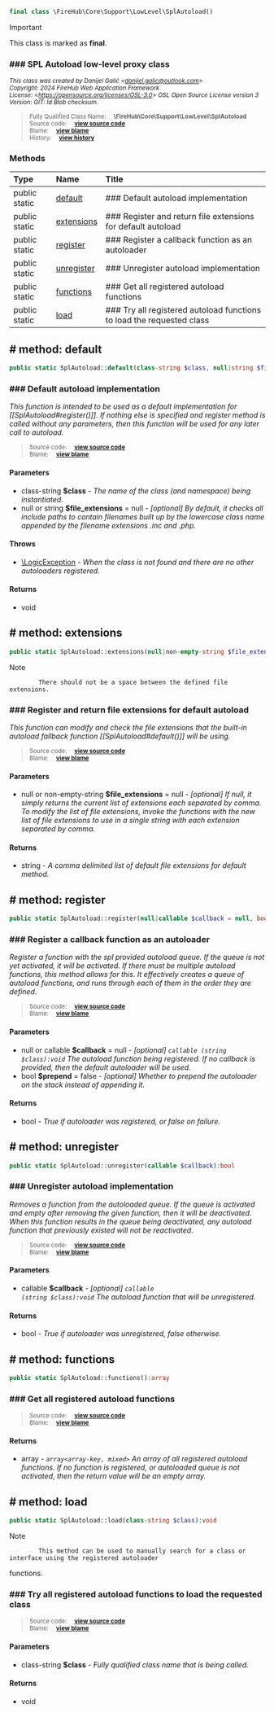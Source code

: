 ```php
final class \FireHub\Core\Support\LowLevel\SplAutoload()
```





> [!IMPORTANT]
This class is marked as **final**.







### ### SPL Autoload low-level proxy class



<sub>_This class was created by Danijel Galić &lt;danijel.galic@outlook.com&gt;_</sub><br/><sub>_Copyright: 2024 FireHub Web Application Framework_</sub><br/><sub>_License: &lt;https://opensource.org/licenses/OSL-3.0&gt; OSL Open Source License version 3_</sub><br/><sub>_Version: GIT: $Id$ Blob checksum._</sub>

><sub>Fully Qualified Class Name:  **\FireHub\Core\Support\LowLevel\SplAutoload**</sub><br/>
    <sub>Source code:  **[view source code](https://github.com/The-FireHub-Project/Core/blob/develop-pre-alpha-m1/src/support/lowlevel/firehub.SplAutoload.php#L32)**</sub><br/>
        <sub>Blame:  **[view blame](https://github.com/The-FireHub-Project/Core/blame/develop-pre-alpha-m1/src/support/lowlevel/firehub.SplAutoload.php)**</sub><br/>
        <sub>History:  **[view history](https://github.com/The-FireHub-Project/Core/commits/develop-pre-alpha-m1/src/support/lowlevel/firehub.SplAutoload.php)**</sub>


### Methods
| Type | Name | Title |
|:-----|:-----|:------|
|public static |<a href="#default()">default</a>|### Default autoload implementation|
|public static |<a href="#extensions()">extensions</a>|### Register and return file extensions for default autoload|
|public static |<a href="#register()">register</a>|### Register a callback function as an autoloader|
|public static |<a href="#unregister()">unregister</a>|### Unregister autoload implementation|
|public static |<a href="#functions()">functions</a>|### Get all registered autoload functions|
|public static |<a href="#load()">load</a>|### Try all registered autoload functions to load the requested class|

<h2><a name="default()"># method: default</a></h2>

```php
public static SplAutoload::default(class-string $class, null|string $file_extensions = null):void
```













### ### Default autoload implementation

_This function is intended to be used as a default implementation for [[SplAutoload#register()]].
If nothing else is specified and register method is called without any parameters,
then this function will be used for any later call to autoload._

><sub>Source code:  **[view source code](https://github.com/The-FireHub-Project/Core/blob/develop-pre-alpha-m1/src/support/lowlevel/firehub.SplAutoload.php#L54)**</sub><br/>
        <sub>Blame:  **[view blame](https://github.com/The-FireHub-Project/Core/blame/develop-pre-alpha-m1/src/support/lowlevel/firehub.SplAutoload.php#L54)**</sub>
#### Parameters

* class-string **$class** - _The name of the class (and namespace) being instantiated._
* null or string **$file_extensions** = null - _[optional] 
By default, it checks all include paths to contain filenames built up by the lowercase class name appended by the
filename extensions .inc and .php._
#### Throws

* [\LogicException](./Wiki-LogicException) - _When the class is not found and there are no other autoloaders registered._
#### Returns

* void
<h2><a name="extensions()"># method: extensions</a></h2>

```php
public static SplAutoload::extensions(null|non-empty-string $file_extensions = null):string
```











> [!NOTE]
            There should not be a space between the defined file extensions.

### ### Register and return file extensions for default autoload

_This function can modify and check the file extensions that the built-in autoload fallback function
[[SplAutoload#default()]] will be using._

><sub>Source code:  **[view source code](https://github.com/The-FireHub-Project/Core/blob/develop-pre-alpha-m1/src/support/lowlevel/firehub.SplAutoload.php#L77)**</sub><br/>
        <sub>Blame:  **[view blame](https://github.com/The-FireHub-Project/Core/blame/develop-pre-alpha-m1/src/support/lowlevel/firehub.SplAutoload.php#L77)**</sub>
#### Parameters

* null or non-empty-string **$file_extensions** = null - _[optional] 
If null, it simply returns the current list of extensions each separated by comma.
To modify the list of file extensions, invoke the functions with the new list of file extensions to use
in a single string with each extension separated by comma._
#### Returns

* string - _A comma delimited list of default file extensions for default method._
<h2><a name="register()"># method: register</a></h2>

```php
public static SplAutoload::register(null|callable $callback = null, bool $prepend = false):bool
```













### ### Register a callback function as an autoloader

_Register a function with the spl provided autoload queue. If the queue is not yet activated, it will be
activated. If there must be multiple autoload functions, this method allows for this. It effectively creates a
queue of autoload functions, and runs through each of them in the order they are defined._

><sub>Source code:  **[view source code](https://github.com/The-FireHub-Project/Core/blob/develop-pre-alpha-m1/src/support/lowlevel/firehub.SplAutoload.php#L102)**</sub><br/>
        <sub>Blame:  **[view blame](https://github.com/The-FireHub-Project/Core/blame/develop-pre-alpha-m1/src/support/lowlevel/firehub.SplAutoload.php#L102)**</sub>
#### Parameters

* null or callable **$callback** = null - _[optional] 
<code>callable (string $class):void</code>
The autoload function being registered. If no callback is provided, then the default autoloader
will be used._
* bool **$prepend** = false - _[optional] 
Whether to prepend the autoloader on the stack instead of appending it._
#### Returns

* bool - _True if autoloader was registered, or false on failure._
<h2><a name="unregister()"># method: unregister</a></h2>

```php
public static SplAutoload::unregister(callable $callback):bool
```













### ### Unregister autoload implementation

_Removes a function from the autoloaded queue. If the queue is activated and empty after removing the given
function, then it will be deactivated. When this function results in the queue being deactivated, any autoload
function that previously existed will not be reactivated._

><sub>Source code:  **[view source code](https://github.com/The-FireHub-Project/Core/blob/develop-pre-alpha-m1/src/support/lowlevel/firehub.SplAutoload.php#L123)**</sub><br/>
        <sub>Blame:  **[view blame](https://github.com/The-FireHub-Project/Core/blame/develop-pre-alpha-m1/src/support/lowlevel/firehub.SplAutoload.php#L123)**</sub>
#### Parameters

* callable **$callback** - _[optional] 
<code>callable (string $class):void</code>
The autoload function that will be unregistered._
#### Returns

* bool - _True if autoloader was unregistered, false otherwise._
<h2><a name="functions()"># method: functions</a></h2>

```php
public static SplAutoload::functions():array
```













### ### Get all registered autoload functions



><sub>Source code:  **[view source code](https://github.com/The-FireHub-Project/Core/blob/develop-pre-alpha-m1/src/support/lowlevel/firehub.SplAutoload.php#L137)**</sub><br/>
        <sub>Blame:  **[view blame](https://github.com/The-FireHub-Project/Core/blame/develop-pre-alpha-m1/src/support/lowlevel/firehub.SplAutoload.php#L137)**</sub>
#### Returns

* array - _<code>array<array-key, mixed></code> An array of all registered autoload functions.
If no function is registered, or autoloaded queue is not activated, then the return value will be an empty array._
<h2><a name="load()"># method: load</a></h2>

```php
public static SplAutoload::load(class-string $class):void
```











> [!NOTE]
            This method can be used to manually search for a class or interface using the registered autoloader
functions.

### ### Try all registered autoload functions to load the requested class



><sub>Source code:  **[view source code](https://github.com/The-FireHub-Project/Core/blob/develop-pre-alpha-m1/src/support/lowlevel/firehub.SplAutoload.php#L156)**</sub><br/>
        <sub>Blame:  **[view blame](https://github.com/The-FireHub-Project/Core/blame/develop-pre-alpha-m1/src/support/lowlevel/firehub.SplAutoload.php#L156)**</sub>
#### Parameters

* class-string **$class** - _Fully qualified class name that is being called._
#### Returns

* void
